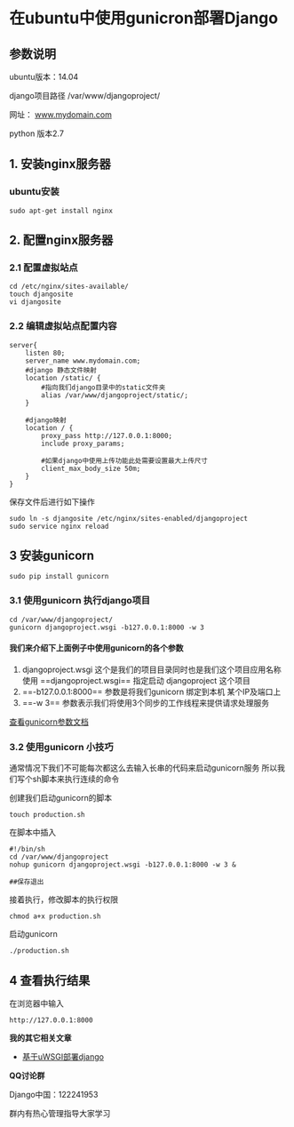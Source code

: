# 在ubuntu中使用gunicron部署Django
## 参数说明
ubuntu版本：14.04

django项目路径 /var/www/djangoproject/

网址： www.mydomain.com

python 版本2.7


## 1. 安装nginx服务器
### ubuntu安装
    sudo apt-get install nginx


## 2. 配置nginx服务器

### 2.1 配置虚拟站点
    cd /etc/nginx/sites-available/
    touch djangosite
    vi djangosite
    
### 2.2 编辑虚拟站点配置内容
    
    server{
        listen 80;
        server_name www.mydomain.com;
        #django 静态文件映射
        location /static/ {
            #指向我们django目录中的static文件夹
            alias /var/www/djangoproject/static/;
        }
        
        #django映射
        location / {
            proxy_pass http://127.0.0.1:8000;
            include proxy_params;
            
            #如果django中使用上传功能此处需要设置最大上传尺寸
            client_max_body_size 50m; 
        }
    }
 保存文件后进行如下操作

    sudo ln -s djangosite /etc/nginx/sites-enabled/djangoproject
    sudo service nginx reload

## 3 安装gunicorn

    sudo pip install gunicorn

### 3.1 使用gunicorn 执行django项目
    cd /var/www/djangoproject/
    gunicorn djangoproject.wsgi -b127.0.0.1:8000 -w 3
    
#### 我们来介绍下上面例子中使用gunicorn的各个参数

1. djangoproject.wsgi 这个是我们的项目目录同时也是我们这个项目应用名称
 使用 ==djangoproject.wsgi== 指定启动 djangoproject 这个项目
1. ==-b127.0.0.1:8000== 参数是将我们gunicorn 绑定到本机 某个IP及端口上
1. ==-w 3== 参数表示我们将使用3个同步的工作线程来提供请求处理服务

[查看gunicorn参数文档](http://docs.gunicorn.org/en/latest/run.html#commonly-used-arguments)

### 3.2 使用gunicorn 小技巧
通常情况下我们不可能每次都这么去输入长串的代码来启动gunicorn服务
所以我们写个sh脚本来执行连续的命令

创建我们启动gunicorn的脚本
    
    touch production.sh
    
在脚本中插入
    
    #!/bin/sh
    cd /var/www/djangoproject
    nohup gunicorn djangoproject.wsgi -b127.0.0.1:8000 -w 3 &
    
    ##保存退出
    
接着执行，修改脚本的执行权限
    
    chmod a+x production.sh
    
启动gunicorn
    
    ./production.sh
    
    

## 4 查看执行结果
在浏览器中输入
    
    http://127.0.0.1:8000
    

**我的其它相关文章**

-   [基于uWSGI部署django](https://github.com/newpepsi/django-depolyment-cn/blob/master/uwsgi.md)

**QQ讨论群**

Django中国：122241953

群内有热心管理指导大家学习